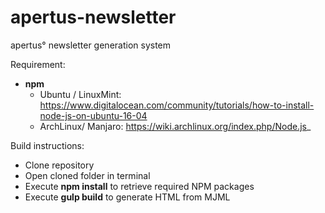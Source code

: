 # apertus-newsletter
apertus° newsletter generation system

Requirement:
 * **npm**
   * Ubuntu / LinuxMint: https://www.digitalocean.com/community/tutorials/how-to-install-node-js-on-ubuntu-16-04
   * ArchLinux/ Manjaro: https://wiki.archlinux.org/index.php/Node.js_

Build instructions:

* Clone repository
* Open cloned folder in terminal
* Execute **npm install** to retrieve required NPM packages
* Execute **gulp build** to generate HTML from MJML
